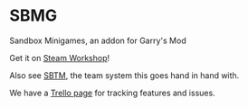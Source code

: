 # SBMG
Sandbox Minigames, an addon for Garry's Mod

Get it on [Steam Workshop](https://steamcommunity.com/sharedfiles/filedetails/?id=00000)!

Also see [SBTM](https://github.com/TheOnly8Z/sbtm), the team system this goes hand in hand with.

We have a [Trello page](https://trello.com/b/zdv7luHt/sbtm-sbmg) for tracking features and issues.

